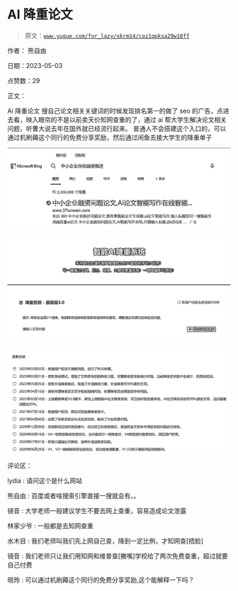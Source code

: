# AI 降重论文

> 原文：[`www.yuque.com/for_lazy/xkrm14/coz1qpksa29w18ff`](https://www.yuque.com/for_lazy/xkrm14/coz1qpksa29w18ff)

作者： 熊自由

日期：2023-05-03

点赞数：29

正文：

Ai 降重论文 搜自己论文相关关键词的时候发现排名第一的做了 seo 的广告，点进去看，映入眼帘的不是以前卖天价知网查重的了，通过 ai 帮大学生解决论文相关问题，听曹大说去年在国外就已经流行起来。 普通人不会搭建这个入口的，可以通过机刷薅这个同行的免费分享奖励，然后通过闲鱼去接大学生的降重单子

![](img/ede42224daaad8134c31eea99eb520c0.png)  

![](img/4aee76f5ab98ead499b98f2fa2d61d8b.png)  

![](img/8d7986b1c8a82000012a513bb587690b.png)  

评论区：

lydia : 请问这个是什么网站

熊自由 : 百度或者啥搜索引擎直接一搜就会有。。

镜音 : 大学老师一般建议学生不要去网上查重，容易造成论文泄露

林家少爷 : 一般都是去知网查重

水木目 : 我们老师叫我们先上网自己查，降到一定比例，才知网查[捂脸]

镜音 : 我们老师只让我们用知网和维普查[撇嘴]学校给了两次免费查重，超过就要自己付费

晓玲 : 可以通过机刷薅这个同行的免费分享奖励,这个能解释一下吗？



